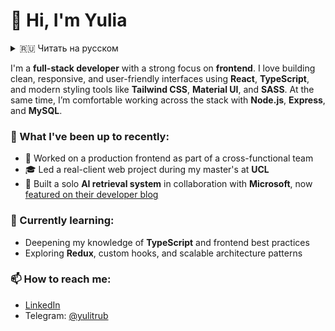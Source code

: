 # 👋 Hi, I'm Yulia
<details>
  <summary>🇷🇺 Читать на русском</summary>
  <br>

Я **фулстек-разработчик** с уклоном во **фронтенд**. Люблю создавать чистые, адаптивные и удобные интерфейсы с использованием **React**, **TypeScript**, **Tailwind CSS**, **Material UI** и **SASS**. Также уверенно работаю с backend-частью на **Node.js**, **Express** и **MySQL**.

### 🚀 Чем я занималась в последнее время:
- 🧩 Работала над продакшен-фронтендом в кросс-функциональной команде  
- 🎓 Руководила веб-проектом для реального заказчика в рамках магистратуры в **UCL**  
- 🤖 Разработала самостоятельно систему поиска знаний с мультимодальными данными в коллаборации с **Microsoft** — проект [опубликован в их блоге](https://techcommunity.microsoft.com/t5/educator-developer-blog/enhancing-retrieval-augmented-generation-with-a-multimodal/ba-p/3959111)

### 🌱 Сейчас изучаю:
- Углубляю знания в **TypeScript** и лучших практиках фронтенда  
- Осваиваю **Redux**, кастомные хуки и архитектуру масштабируемых приложений

### 📫 Связаться со мной:
- [LinkedIn](https://www.linkedin.com/in/yulia-trubacheva)  
- Telegram: [@yulitrub](https://t.me/yulitrub)

Буду рада общению и новым проектам! 🚀

---

</details>

I'm a **full-stack developer** with a strong focus on **frontend**. I love building clean, responsive, and user-friendly interfaces using **React**, **TypeScript**, and modern styling tools like **Tailwind CSS**, **Material UI**, and **SASS**. At the same time, I’m comfortable working across the stack with **Node.js**, **Express**, and **MySQL**.

### 🚀 What I've been up to recently:
- 🧩 Worked on a production frontend as part of a cross-functional team  
- 🎓 Led a real-client web project during my master's at **UCL**  
- 🤖 Built a solo **AI retrieval system** in collaboration with **Microsoft**, now [featured on their developer blog](https://techcommunity.microsoft.com/t5/educator-developer-blog/enhancing-retrieval-augmented-generation-with-a-multimodal/ba-p/3959111)

### 🌱 Currently learning:
- Deepening my knowledge of **TypeScript** and frontend best practices  
- Exploring **Redux**, custom hooks, and scalable architecture patterns

### 📫 How to reach me:
- [LinkedIn](https://www.linkedin.com/in/yulia-trubacheva)  
- Telegram: [@yulitrub](https://t.me/yulitrub)
